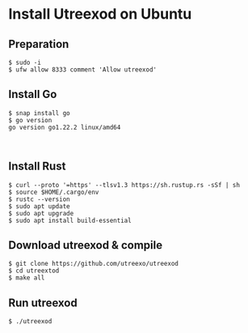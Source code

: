 # Install Utreexod on Ubuntu

## Preparation
~~~
$ sudo -i
$ ufw allow 8333 comment 'Allow utreexod'
~~~

## Install Go
~~~
$ snap install go
$ go version
go version go1.22.2 linux/amd64

 
~~~

## Install Rust
~~~
$ curl --proto '=https' --tlsv1.3 https://sh.rustup.rs -sSf | sh
$ source $HOME/.cargo/env
$ rustc --version
$ sudo apt update
$ sudo apt upgrade
$ sudo apt install build-essential
~~~

## Download utreexod & compile
~~~
$ git clone https://github.com/utreexo/utreexod
$ cd utreextod
$ make all
~~~

## Run utreexod
~~~
$ ./utreexod
~~~
